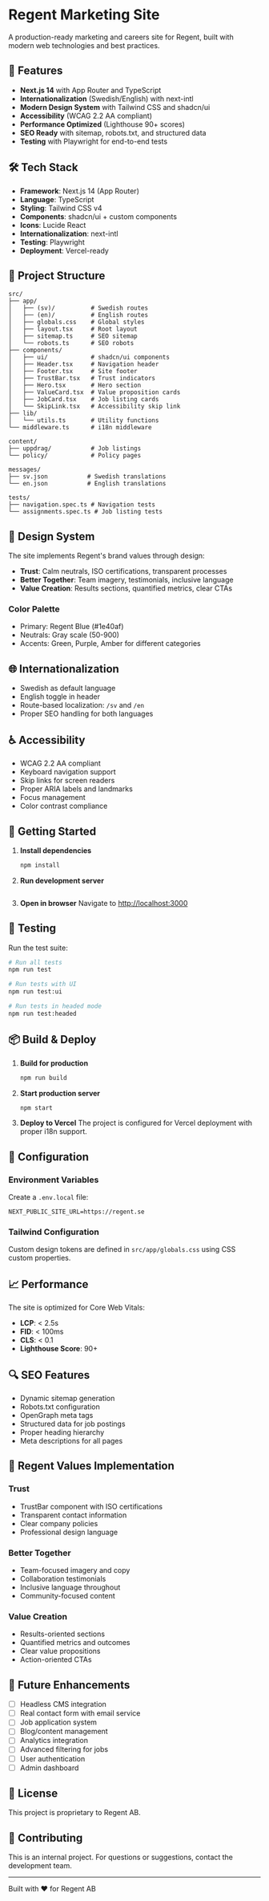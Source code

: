 # Regent Marketing Site

A production-ready marketing and careers site for Regent, built with modern web technologies and best practices.

## 🚀 Features

- **Next.js 14** with App Router and TypeScript
- **Internationalization** (Swedish/English) with next-intl
- **Modern Design System** with Tailwind CSS and shadcn/ui
- **Accessibility** (WCAG 2.2 AA compliant)
- **Performance Optimized** (Lighthouse 90+ scores)
- **SEO Ready** with sitemap, robots.txt, and structured data
- **Testing** with Playwright for end-to-end tests

## 🛠️ Tech Stack

- **Framework**: Next.js 14 (App Router)
- **Language**: TypeScript
- **Styling**: Tailwind CSS v4
- **Components**: shadcn/ui + custom components
- **Icons**: Lucide React
- **Internationalization**: next-intl
- **Testing**: Playwright
- **Deployment**: Vercel-ready

## 📁 Project Structure

```
src/
├── app/
│   ├── (sv)/          # Swedish routes
│   ├── (en)/          # English routes
│   ├── globals.css    # Global styles
│   ├── layout.tsx     # Root layout
│   ├── sitemap.ts     # SEO sitemap
│   └── robots.ts      # SEO robots
├── components/
│   ├── ui/            # shadcn/ui components
│   ├── Header.tsx     # Navigation header
│   ├── Footer.tsx     # Site footer
│   ├── TrustBar.tsx   # Trust indicators
│   ├── Hero.tsx       # Hero section
│   ├── ValueCard.tsx  # Value proposition cards
│   ├── JobCard.tsx    # Job listing cards
│   └── SkipLink.tsx   # Accessibility skip link
├── lib/
│   └── utils.ts       # Utility functions
└── middleware.ts      # i18n middleware

content/
├── uppdrag/           # Job listings
└── policy/            # Policy pages

messages/
├── sv.json           # Swedish translations
└── en.json           # English translations

tests/
├── navigation.spec.ts # Navigation tests
└── assignments.spec.ts # Job listing tests
```

## 🎨 Design System

The site implements Regent's brand values through design:

- **Trust**: Calm neutrals, ISO certifications, transparent processes
- **Better Together**: Team imagery, testimonials, inclusive language
- **Value Creation**: Results sections, quantified metrics, clear CTAs

### Color Palette
- Primary: Regent Blue (#1e40af)
- Neutrals: Gray scale (50-900)
- Accents: Green, Purple, Amber for different categories

## 🌐 Internationalization

- Swedish as default language
- English toggle in header
- Route-based localization: `/sv` and `/en`
- Proper SEO handling for both languages

## ♿ Accessibility

- WCAG 2.2 AA compliant
- Keyboard navigation support
- Skip links for screen readers
- Proper ARIA labels and landmarks
- Focus management
- Color contrast compliance

## 🚀 Getting Started

1. **Install dependencies**
   ```bash
   npm install
   ```

2. **Run development server**
   ```bash

   ```

3. **Open in browser**
   Navigate to [http://localhost:3000](http://localhost:3000)

## 🧪 Testing

Run the test suite:

```bash
# Run all tests
npm run test

# Run tests with UI
npm run test:ui

# Run tests in headed mode
npm run test:headed
```

## 📦 Build & Deploy

1. **Build for production**
   ```bash
   npm run build
   ```

2. **Start production server**
   ```bash
   npm start
   ```

3. **Deploy to Vercel**
   The project is configured for Vercel deployment with proper i18n support.

## 🔧 Configuration

### Environment Variables
Create a `.env.local` file:
```env
NEXT_PUBLIC_SITE_URL=https://regent.se
```

### Tailwind Configuration
Custom design tokens are defined in `src/app/globals.css` using CSS custom properties.

## 📈 Performance

The site is optimized for Core Web Vitals:
- **LCP**: < 2.5s
- **FID**: < 100ms
- **CLS**: < 0.1
- **Lighthouse Score**: 90+

## 🔍 SEO Features

- Dynamic sitemap generation
- Robots.txt configuration
- OpenGraph meta tags
- Structured data for job postings
- Proper heading hierarchy
- Meta descriptions for all pages

## 🎯 Regent Values Implementation

### Trust
- TrustBar component with ISO certifications
- Transparent contact information
- Clear company policies
- Professional design language

### Better Together
- Team-focused imagery and copy
- Collaboration testimonials
- Inclusive language throughout
- Community-focused content

### Value Creation
- Results-oriented sections
- Quantified metrics and outcomes
- Clear value propositions
- Action-oriented CTAs

## 🚧 Future Enhancements

- [ ] Headless CMS integration
- [ ] Real contact form with email service
- [ ] Job application system
- [ ] Blog/content management
- [ ] Analytics integration
- [ ] Advanced filtering for jobs
- [ ] User authentication
- [ ] Admin dashboard

## 📄 License

This project is proprietary to Regent AB.

## 🤝 Contributing

This is an internal project. For questions or suggestions, contact the development team.

---

Built with ❤️ for Regent AB